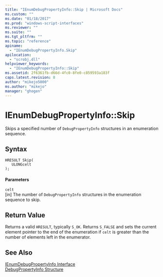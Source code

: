 ```yaml
---
title: "IEnumDebugPropertyInfo::Skip | Microsoft Docs"
ms.custom: ""
ms.date: "01/18/2017"
ms.prod: "windows-script-interfaces"
ms.reviewer: ""
ms.suite: ""
ms.tgt_pltfrm: ""
ms.topic: "reference"
apiname: 
  - "IEnumDebugPropertyInfo.Skip"
apilocation: 
  - "scrobj.dll"
helpviewer_keywords: 
  - "IEnumDebugPropertyInfo::Skip"
ms.assetid: 2f6361fb-d66d-4fc0-8fe0-c859593a183f
caps.latest.revision: 8
author: "mikejo5000"
ms.author: "mikejo"
manager: "ghogen"
---
```

# IEnumDebugPropertyInfo::Skip
Skips a specified number of `DebugPropertyInfo` structures in an enumeration sequence.  
  
## Syntax  
  
```  
HRESULT Skip(  
   ULONGcelt  
);  
```  
  
#### Parameters  
 `celt`  
 [in] The number of `DebugPropertyInfo` structures in the enumeration sequence to skip.  
  
## Return Value  
 Returns a valid `HRESULT`, typically `S_OK`. Returns `S_FALSE` and sets the current element pointer to the end of the enumeration if `celt` is greater than the number of elements left in the enumerator.  
  
## See Also  
 [IEnumDebugPropertyInfo Interface](../../winscript/reference/ienumdebugpropertyinfo-interface.md)   
 [DebugPropertyInfo Structure](../../winscript/reference/debugpropertyinfo-structure.md)